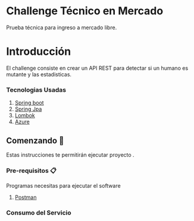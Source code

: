 # Challenge Técnico en Mercado

Prueba técnica para ingreso a mercado libre.

# Introducción

El challenge consiste en crear un API REST para detectar si un humano es mutante y las estadisticas.

### Tecnologias Usadas

1. [Spring boot](https://spring.io/projects/spring-boot)
2. [Spring Jpa](https://spring.io/projects/spring-data-jpa)
3. [Lombok](https://projectlombok.org/)
4. [Azure](https://docs.microsoft.com/en-us/azure/?product=popular)

## Comenzando 🚀

Estas instrucciones te permitirán ejecutar proyecto .

### Pre-requisitos 📋

Programas necesitas para ejecutar el software

1. [Postman](https://www.postman.com/)

### Consumo del Servicio
